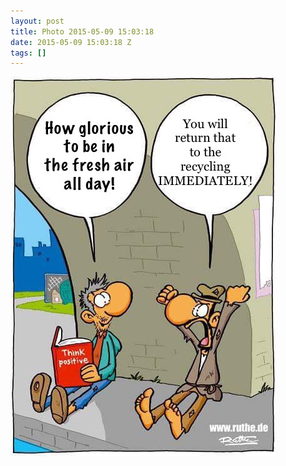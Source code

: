 ```yaml
---
layout: post
title: Photo 2015-05-09 15:03:18
date: 2015-05-09 15:03:18 Z
tags: []
---
```

![](/media/2015/05/118526970314.jpg)
